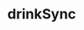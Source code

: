 # drinkSync

<!-- 
Index (State)
    -Landing
    -DataAndLogic
        -Logic
        -DrinkData
        -MainNav
            -ShowDrink
                -Title
                -Weather
                -Ingredients
                -Recipe
            -ShowFilter
                -sweetSavoryFilter
                -liquorFilter
                -showMebutton


ss changes Wed.
Data&Logic - add day:null to initial state and to params in fetchweater bestDrink variable as well as states